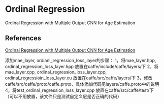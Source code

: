 Ordinal Regression
==================

Ordinal Regression with Multiple Output CNN for Age Estimation

## References

[Ordinal Regression with Multiple Output CNN for Age Estimation](http://www.cv-foundation.org/openaccess/content_cvpr_2016/papers/Niu_Ordinal_Regression_With_CVPR_2016_paper.pdf)

添加mae_layer, ordianl_regression_loss_layer的步骤：
1，将mae_layer.hpp, ordinal_regression_loss_layer.hpp 放置在caffe/include/caffe/layers/下
2，将mae_layer.cpp, ordinal_regression_loss_layer.cpp, ordinal_regressioin_loss_layer.cu 放置在caffe/src/caffe/layers/下
3，修改caffe/src/caffe/proto/caffe.proto，具体添加代码见layers/caffe.proto中的说明
4，将test_ordinal_regression_loss_layer.cpp 放置在caffe/src/caffe/test/下（可以不用放置，该文件只是测试自定义层是否正确的代码）
